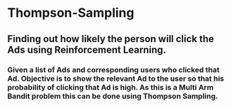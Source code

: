 # Thompson-Sampling
## Finding out how likely the person will click the Ads using Reinforcement Learning.

### Given a list of Ads and corresponding users who clicked that Ad. Objective is to show the relevant Ad to the user so that his probability of clicking that Ad is high. As this is a Multi Arm Bandit problem this can be done using Thompson Sampling.
